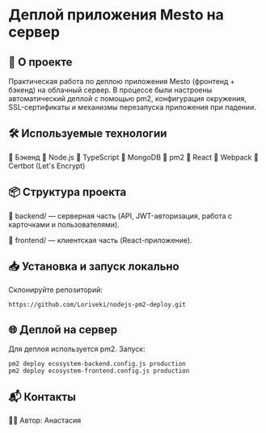 # Деплой приложения Mesto на сервер

## 🚀 О проекте

Практическая работа по деплою приложения Mesto (фронтенд + бэкенд) на облачный сервер.
В процессе были настроены автоматический деплой с помощью pm2, конфигурация окружения, SSL-сертификаты и механизмы перезапуска приложения при падении.

## 🛠 Используемые технологии
🔹 Бэкенд
🔹 Node.js 
🔹 TypeScript
🔹 MongoDB 
🔹 pm2 
🔹 React
🔹 Webpack
🔹 Certbot (Let's Encrypt)

##  📦 Структура проекта

🔹 backend/ — серверная часть (API, JWT-авторизация, работа с карточками и пользователями).

🔹 frontend/ — клиентская часть (React-приложение).


##  📥 Установка и запуск локально

Склонируйте репозиторий:
```
https://github.com/Loriveki/nodejs-pm2-deploy.git
```

## 🌐 Деплой на сервер

Для деплоя используется pm2.
Запуск:
```
pm2 deploy ecosystem-backend.config.js production
pm2 deploy ecosystem-frontend.config.js production
```

## 📬 Контакты

👩‍💻 Автор: Анастасия